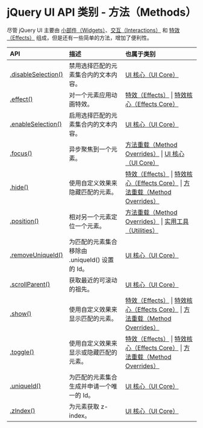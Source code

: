 # jQuery UI API 类别 - 方法（Methods）

尽管 jQuery UI 主要由 [小部件（Widgets）](ref-widgets.html)、[交互（Interactions）](ref-interactions.html) 和 [特效（Effects）](ref-effects.html) 组成，但是还有一些简单的方法，增加了便利性。

| API | 描述 | 也属于类别 |
| :-- | :-- | :-- |
| [.disableSelection()](api-disableSelection.html) | 禁用选择匹配的元素集合内的文本内容。 | [UI 核心（UI Core）](ref-ui-core.html) |
| [.effect()](api-effect.html) | 对一个元素应用动画特效。 | [特效（Effects）](ref-effects.html) &#124; [特效核心（Effects Core）](ref-effects-core.html) |
| [.enableSelection()](api-enableSelection.html) | 启用选择匹配的元素集合内的文本内容。 | [UI 核心（UI Core）](ref-ui-core.html) |
| [.focus()](api-focus.html) | 异步聚焦到一个元素。 | [方法重载（Method Overrides）](ref-overrides.html) &#124; [UI 核心（UI Core）](ref-ui-core.html) |
| [.hide()](api-hide.html) | 使用自定义效果来隐藏匹配的元素。 | [特效（Effects）](ref-effects.html) &#124; [特效核心（Effects Core）](ref-effects-core.html) &#124; [方法重载（Method Overrides）](ref-overrides.html) |
| [.position()](api-position.html) | 相对另一个元素定位一个元素。 | [方法重载（Method Overrides）](ref-overrides.html) &#124; [实用工具（Utilities）](ref-utilities.html) |
| [.removeUniqueId()](api-removeUniqueId.html) | 为匹配的元素集合移除由 .uniqueId() 设置的 Id。 | [UI 核心（UI Core）](ref-ui-core.html) |
| [.scrollParent()](api-scrollParent.html) | 获取最近的可滚动的祖先。 | [UI 核心（UI Core）](ref-ui-core.html) |
| [.show()](api-show.html) | 使用自定义效果来显示匹配的元素。 | [特效（Effects）](ref-effects.html) &#124; [特效核心（Effects Core）](ref-effects-core.html) &#124; [方法重载（Method Overrides）](ref-overrides.html) |
| [.toggle()](api-toggle.html) | 使用自定义效果来显示或隐藏匹配的元素。 | [特效（Effects）](ref-effects.html) &#124; [特效核心（Effects Core）](ref-effects-core.html) &#124; [方法重载（Method Overrides）](ref-overrides.html) |
| [.uniqueId()](api-uniqueId.html) | 为匹配的元素集合生成并申请一个唯一的 Id。 | [UI 核心（UI Core）](ref-ui-core.html) |
| [.zIndex()](api-zIndex.html) | 为元素获取 z-index。 | [UI 核心（UI Core）](ref-ui-core.html) |


